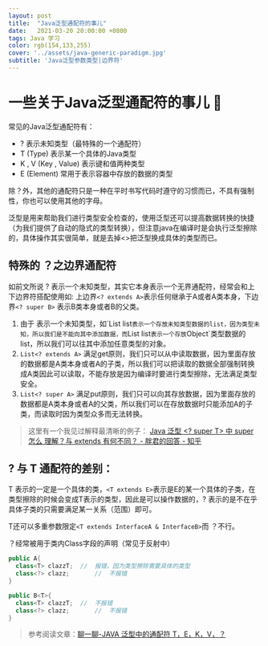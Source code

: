 ```yaml
---
layout: post
title:  "Java泛型通配符的事儿"
date:   2021-03-20 20:00:00 +0800
tags: Java 学习
color: rgb(154,133,255)
cover: '../assets/java-generic-paradigm.jpg'
subtitle: 'Java泛型参数类型|边界符'
---
```


# 一些关于Java泛型通配符的事儿 :book:

常见的Java泛型通配符有：

* ? 表示未知类型（最特殊的一个通配符）
* T (Type) 表示某一个具体的Java类型
* K , V (Key , Value) 表示键和值两种类型
* E (Element) 常用于表示容器中存放的数据的类型

除？外，其他的通配符只是一种在平时书写代码时遵守的习惯而已，不具有强制性，你也可以使用其他的字母。

泛型是用来帮助我们进行类型安全检查的，使用泛型还可以提高数据转换的快捷（为我们提供了自动的隐式的类型转换），但注意java在编译时是会执行泛型擦除的，具体操作其实很简单，就是去掉<>把泛型换成具体的类型而已。

## 特殊的 ？之边界通配符

如前文所说 ? 表示一个未知类型，其实它本身表示一个无界通配符，经常会和上下边界符搭配使用如: 上边界`<? extends A>`表示任何继承于A或者A类本身，下边界`<? super B>` 表示B类本身或者B的父类。

1. 由于 <?>表示一个未知类型，如`List<?> list`表示一个存放未知类型数据的list，因为类型未知，所以我们是不能向其中添加数据，而`List list`表示一个存放`Object`类型数据的list，所以我们可以往其中添加任意类型的对象。
2. `List<? extends A>` 满足get原则，我们只可以从中读取数据，因为里面存放的数据都是A类本身或者A的子类，所以我们可以把读取的数据全部强制转换成A类因此可以读取，不能存放是因为编译时要进行类型擦除，无法满足类型安全。
3. `List<? super A>` 满足put原则，我们只可以向其存放数据，因为里面存放的数据都是A类本身或者A的父类，所以我们可以在存放数据时只能添加A的子类，而读取时因为类型众多而无法转换。

> 这里有一个我见过解释最清晰的例子：
> [Java 泛型 <? super T> 中 super 怎么 理解？与 extends 有何不同？ - 胖君的回答 - 知乎](https://www.zhihu.com/question/20400700/answer/117464182)

## ? 与 T 通配符的差别：

T 表示的一定是一个具体的类，`<T extends E>`表示是E的某一个具体的子类，在类型擦除的时候会变成T表示的类型，因此是可以操作数据的，? 表示的是不在乎具体子类的只需要满足某一关系（范围）即可。

T还可以多重参数限定`<T extends InterfaceA & InterfaceB>`而 ？不行。

？经常被用于类内Class字段的声明（常见于反射中）

```java
public A{
  class<T> clazzT;	//	报错，因为类型擦除需要具体的类型
  class<?> clazz;		//	不报错
}

public B<T>{
  class<T> clazzT;	//	不报错
  class<?> clazz;		//	不报错
}
```

> 参考阅读文章：[聊一聊-JAVA 泛型中的通配符 T，E，K，V，？](https://juejin.cn/post/6844903917835419661)


